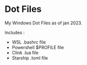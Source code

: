 # Dot Files
My Windows Dot Files as of jan 2023.

Includes :
- WSL .bashrc file
- Powershell $PROFILE file
- Clink .lua file
- Starship .toml file
